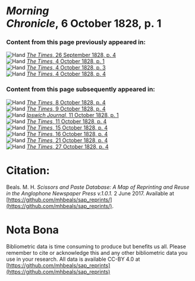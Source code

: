 # *Morning Chronicle*, 6 October 1828, p. 1  
  
### Content from this page previously appeared in:  
![Hand](http://scissorsandpaste.net/wp-content/uploads/2017/06/smallhandpointer.png) [*The Times*, 26 September 1828, p. 4](https://mhbeals.github.io/sap_html/The-Times/The-Times-26-September-1828-p-4)  
![Hand](http://scissorsandpaste.net/wp-content/uploads/2017/06/smallhandpointer.png) [*The Times*, 4 October 1828, p. 1](https://mhbeals.github.io/sap_html/The-Times/The-Times-4-October-1828-p-1)  
![Hand](http://scissorsandpaste.net/wp-content/uploads/2017/06/smallhandpointer.png) [*The Times*, 4 October 1828, p. 3](https://mhbeals.github.io/sap_html/The-Times/The-Times-4-October-1828-p-3)  
![Hand](http://scissorsandpaste.net/wp-content/uploads/2017/06/smallhandpointer.png) [*The Times*, 4 October 1828, p. 4](https://mhbeals.github.io/sap_html/The-Times/The-Times-4-October-1828-p-4)  
  
### Content from this page subsequently appeared in:  
![Hand](http://scissorsandpaste.net/wp-content/uploads/2017/06/smallhandpointer.png) [*The Times*, 8 October 1828, p. 4](https://mhbeals.github.io/sap_html/The-Times/The-Times-8-October-1828-p-4)  
![Hand](http://scissorsandpaste.net/wp-content/uploads/2017/06/smallhandpointer.png) [*The Times*, 9 October 1828, p. 4](https://mhbeals.github.io/sap_html/The-Times/The-Times-9-October-1828-p-4)  
![Hand](http://scissorsandpaste.net/wp-content/uploads/2017/06/smallhandpointer.png) [*Ipswich Journal*, 11 October 1828, p. 1](https://mhbeals.github.io/sap_html/Ipswich-Journal/Ipswich-Journal-11-October-1828-p-1)  
![Hand](http://scissorsandpaste.net/wp-content/uploads/2017/06/smallhandpointer.png) [*The Times*, 11 October 1828, p. 4](https://mhbeals.github.io/sap_html/The-Times/The-Times-11-October-1828-p-4)  
![Hand](http://scissorsandpaste.net/wp-content/uploads/2017/06/smallhandpointer.png) [*The Times*, 15 October 1828, p. 4](https://mhbeals.github.io/sap_html/The-Times/The-Times-15-October-1828-p-4)  
![Hand](http://scissorsandpaste.net/wp-content/uploads/2017/06/smallhandpointer.png) [*The Times*, 16 October 1828, p. 4](https://mhbeals.github.io/sap_html/The-Times/The-Times-16-October-1828-p-4)  
![Hand](http://scissorsandpaste.net/wp-content/uploads/2017/06/smallhandpointer.png) [*The Times*, 21 October 1828, p. 4](https://mhbeals.github.io/sap_html/The-Times/The-Times-21-October-1828-p-4)  
![Hand](http://scissorsandpaste.net/wp-content/uploads/2017/06/smallhandpointer.png) [*The Times*, 27 October 1828, p. 4](https://mhbeals.github.io/sap_html/The-Times/The-Times-27-October-1828-p-4)  


# Citation: 

Beals. M. H. *Scissors and Paste Database: A Map of Reprinting and Reuse in the Anglophone Newspaper Press v.1.0.1.* 2 June 2017. Available at [https://github.com/mhbeals/sap_reprints/](https://github.com/mhbeals/sap_reprints/). 

# Nota Bona

Bibliometric data is time consuming to produce but benefits us all. Please remember to cite or acknowledge this and any other bibliometric data you use in your research. All data is available CC-BY 4.0 at [https://github.com/mhbeals/sap_reprints](https://github.com/mhbeals/sap_reprints)